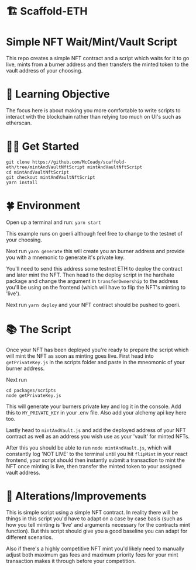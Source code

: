 # 🏗 Scaffold-ETH

# **Simple NFT Wait/Mint/Vault Script**

This repo creates a simple NFT contract and a script which waits for it to go live, mints from a burner address and then transfers the minted token to the vault address of your choosing.

# 🔬 Learning Objective

The focus here is about making you more comfortable to write scripts to interact with the blockchain rather than relying too much on UI's such as etherscan. 

# 🏄‍♂️ Get Started

```
git clone https://github.com/McCoady/scaffold-eth/tree/mintAndVaultNftScript mintAndVaultNftScript
cd mintAndVaultNftScript
git checkout mintAndVaultNftScript
yarn install
```


# 🍀 Environment

Open up a terminal and run:
`yarn start`

This example runs on goerli although feel free to change to the testnet of your choosing.

Next run
`yarn generate` this will create you an burner address and provide you with a mnemonic to generate it's private key.

You'll need to send this address some testnet ETH to deploy the contract and later mint the NFT. Then head to the deploy script in the hardhate package and change the argument in `transferOwnership` to the address you'll be using on the frontend (which will have to flip the NFT's minting to 'live').

Next run `yarn deploy` and your NFT contract should be pushed to goerli.

# 📚 The Script

Once your NFT has been deployed you're ready to prepare the script which will mint the NFT as soon as minting goes live. First head into `getPrivateKey.js` in the scripts folder and paste in the mneomonic of your burner address.

Next run
```
cd packages/scripts
node getPrivateKey.js
```
This will generate your burners private key and log it in the console. Add this to `MY_PRIVATE_KEY` in your .env file. Also add your alchemy api key here too.

Lastly head to `mintAndVault.js` and add the deployed address of your NFT contract as well as an address you wish use as your 'vault' for minted NFTs.

After this you should be able to run `node mintAndVault.js`, which will constantly log 'NOT LIVE' to the terminal until you hit `flipMint` in your react frontend, your script should then instantly submit a transaction to mint the NFT once minting is live, then transfer the minted token to your assigned vault address.


# 🥼 Alterations/Improvements

This is simple script using a simple NFT contract. In reality there will be things in this script you'd have to adapt on a case by case basis (such as how you tell minting is 'live' and arguments necessary for the contracts mint function). But this script should give you a good baseline you can adapt for different scenarios.

Also if there's a highly competitive NFT mint you'd likely need to manually adjust both maximum gas fees and maximum priority fees for your mint transaction makes it through before your competition.